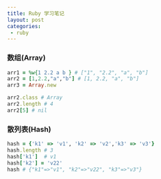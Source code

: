 ```yaml
---
title: Ruby 学习笔记
layout: post
categories:
 - ruby
---
```



### 数组(Array)

```ruby
arr1 = %w{1 2.2 a b } # ["1", "2.2", "a", "b"]
arr2 = [1,2.2,"a","b"] # [1, 2.2, "a", "b"]
arr3 = Array.new

arr2.class # Array
arr2.length # 4
arr2[5] # nil
```

### 散列表(Hash)

```ruby
hash = {'k1' => 'v1', 'k2' => 'v2','k3' => 'v3'}
hash.length # 3
hash['k1']  # v1
hash['k2'] = 'v22'
hash # {"k1"=>"v1", "k2"=>"v22", "k3"=>"v3"}
```